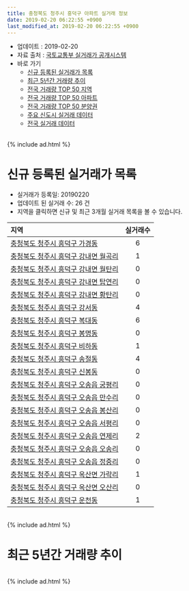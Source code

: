 ```yaml
---
title: 충청북도 청주시 흥덕구 아파트 실거래 정보
date: 2019-02-20 06:22:55 +0900
last_modified_at: 2019-02-20 06:22:55 +0900
---
```


* 업데이트 : 2019-02-20
* 자료 출처 : [국토교통부 실거래가 공개시스템](http://rt.molit.go.kr)
* 바로 가기
    * [신규 등록된 실거래가 목록](#신규-등록된-실거래가-목록)
    * [최근 5년간 거래량 추이](#최근-5년간-거래량-추이)
    * [전국 거래량 TOP 50 지역](https://inasie.github.io/apt-trade-info/최근-3개월-전국에서-가장-거래가-많이-발생한-지역)
    * [전국 거래량 TOP 50 아파트](https://inasie.github.io/apt-trade-info/최근-3개월-전국에서-가장-거래가-많이-발생한-아파트)
    * [전국 거래량 TOP 50 분양권](https://inasie.github.io/apt-trade-info/최근-3개월-전국에서-가장-거래가-많이-발생한-분양권)
    * [주요 신도시 실거래 데이터](https://inasie.github.io/apt-trade-info/주요-신도시)
    * [전국 실거래 데이터](https://inasie.github.io/apt-trade-info/전국)

<br>
{% include ad.html %}
<br>

# 신규 등록된 실거래가 목록
* 실거래가 등록일: 20190220
* 업데이트 된 실거래 수: 26 건
* 지역을 클릭하면 신규 및 최근 3개월 실거래 목록을 볼 수 있습니다.


|지역|실거래수|
|:---|:---:|
|[충청북도 청주시 흥덕구 가경동](https://inasie.github.io/apt-trade-info/충청북도-청주시-흥덕구-가경동)|6|
|[충청북도 청주시 흥덕구 강내면 월곡리](https://inasie.github.io/apt-trade-info/충청북도-청주시-흥덕구-강내면-월곡리)|1|
|[충청북도 청주시 흥덕구 강내면 월탄리](https://inasie.github.io/apt-trade-info/충청북도-청주시-흥덕구-강내면-월탄리)|0|
|[충청북도 청주시 흥덕구 강내면 탑연리](https://inasie.github.io/apt-trade-info/충청북도-청주시-흥덕구-강내면-탑연리)|0|
|[충청북도 청주시 흥덕구 강내면 황탄리](https://inasie.github.io/apt-trade-info/충청북도-청주시-흥덕구-강내면-황탄리)|0|
|[충청북도 청주시 흥덕구 강서동](https://inasie.github.io/apt-trade-info/충청북도-청주시-흥덕구-강서동)|4|
|[충청북도 청주시 흥덕구 복대동](https://inasie.github.io/apt-trade-info/충청북도-청주시-흥덕구-복대동)|6|
|[충청북도 청주시 흥덕구 봉명동](https://inasie.github.io/apt-trade-info/충청북도-청주시-흥덕구-봉명동)|0|
|[충청북도 청주시 흥덕구 비하동](https://inasie.github.io/apt-trade-info/충청북도-청주시-흥덕구-비하동)|1|
|[충청북도 청주시 흥덕구 송절동](https://inasie.github.io/apt-trade-info/충청북도-청주시-흥덕구-송절동)|4|
|[충청북도 청주시 흥덕구 신봉동](https://inasie.github.io/apt-trade-info/충청북도-청주시-흥덕구-신봉동)|0|
|[충청북도 청주시 흥덕구 오송읍 궁평리](https://inasie.github.io/apt-trade-info/충청북도-청주시-흥덕구-오송읍-궁평리)|0|
|[충청북도 청주시 흥덕구 오송읍 만수리](https://inasie.github.io/apt-trade-info/충청북도-청주시-흥덕구-오송읍-만수리)|0|
|[충청북도 청주시 흥덕구 오송읍 봉산리](https://inasie.github.io/apt-trade-info/충청북도-청주시-흥덕구-오송읍-봉산리)|0|
|[충청북도 청주시 흥덕구 오송읍 서평리](https://inasie.github.io/apt-trade-info/충청북도-청주시-흥덕구-오송읍-서평리)|0|
|[충청북도 청주시 흥덕구 오송읍 연제리](https://inasie.github.io/apt-trade-info/충청북도-청주시-흥덕구-오송읍-연제리)|2|
|[충청북도 청주시 흥덕구 오송읍 오송리](https://inasie.github.io/apt-trade-info/충청북도-청주시-흥덕구-오송읍-오송리)|0|
|[충청북도 청주시 흥덕구 오송읍 정중리](https://inasie.github.io/apt-trade-info/충청북도-청주시-흥덕구-오송읍-정중리)|0|
|[충청북도 청주시 흥덕구 옥산면 가락리](https://inasie.github.io/apt-trade-info/충청북도-청주시-흥덕구-옥산면-가락리)|1|
|[충청북도 청주시 흥덕구 옥산면 오산리](https://inasie.github.io/apt-trade-info/충청북도-청주시-흥덕구-옥산면-오산리)|0|
|[충청북도 청주시 흥덕구 운천동](https://inasie.github.io/apt-trade-info/충청북도-청주시-흥덕구-운천동)|1|


<br>
{% include ad.html %}
<br>

# 최근 5년간 거래량 추이


<div style="width:100%;">
    <canvas id="deal_progress" height="200"></canvas>
</div>

<script>
new Chart(document.getElementById("deal_progress"), {
    type: 'line',
    data: {
        labels: ['201402','201403','201404','201405','201406','201407','201408','201409','201410','201411','201412','201501','201502','201503','201504','201505','201506','201507','201508','201509','201510','201511','201512','201601','201602','201603','201604','201605','201606','201607','201608','201609','201610','201611','201612','201701','201702','201703','201704','201705','201706','201707','201708','201709','201710','201711','201712','201801','201802','201803','201804','201805','201806','201807','201808','201809','201810','201811','201812','201901','201902'],
        datasets: [{
            label: '매매',
            pointRadius: 1,
            data: [392, 479, 332, 332, 307, 271, 286, 346, 328, 280, 248, 276, 274, 346, 284, 258, 247, 259, 237, 247, 269, 214, 171, 194, 204, 273, 215, 210, 208, 209, 233, 249, 311, 236, 246, 180, 229, 269, 266, 261, 271, 239, 243, 236, 218, 215, 239, 410, 359, 375, 286, 298, 269, 238, 258, 357, 398, 270, 297, 226, 87],
            borderColor: "rgba(255, 201, 14, 1)",
            backgroundColor: "rgba(255, 201, 14, 0.5)",
            fill: false,
            lineTension: 0
        },{
            label: '전월세',
            pointRadius: 1,
            data: [249, 260, 158, 168, 172, 178, 225, 185, 242, 171, 203, 247, 209, 254, 197, 208, 259, 236, 220, 206, 265, 206, 230, 248, 236, 221, 178, 183, 170, 165, 160, 169, 237, 235, 252, 308, 354, 249, 240, 218, 242, 264, 224, 198, 186, 206, 224, 271, 252, 263, 201, 197, 191, 199, 241, 225, 229, 235, 257, 260, 88],
            borderColor: "rgba(0, 141, 185, 1)",
            backgroundColor: "rgba(0, 141, 185, 0.5)",
            fill: false,
            lineTension: 0
        }
        ]
    },
    options: {
        responsive: true,
        title: {
            display: false
        },
        tooltips: {
            mode: 'index',
            intersect: false
        },
        hover: {
            mode: 'nearest',
            intersect: true
        },
        scales: {
            xAxes: [{
                display: true,
                scaleLabel: {
                    display: true,
                    labelString: '년/월'
                }
            }],
            yAxes: [{
                display: true,
                ticks: {
                    suggestedMin: 0,
                },
                scaleLabel: {
                    display: true,
                    labelString: '실거래 수'
                }
            }]
        }
    }
});

</script>


<br>
{% include ad.html %}
<br>

